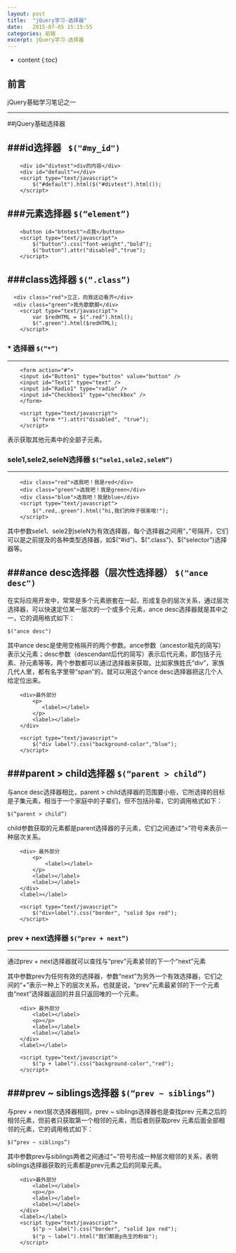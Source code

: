 ```yaml
---
layout: post
title:  "jQuery学习-选择器"
date:   2015-07-05 15:15:55
categories: 前端
excerpt: jQuery学习-选择器
---
```


* content
{:toc}


## 前言

jQuery基础学习笔记之一

---

##jQuery基础选择器


###id选择器   ` $("#my_id")`
---  

        <div id="divtest">div的内容</div>
        <div id="default"></div>
        <script type="text/javascript">
            $("#default").html($("#divtest").html());
        </script>


###元素选择器 `$(“element”)`
---
        <button id="btntest">点我</button>
        <script type="text/javascript">
            $("button").css("font-weight","bold");
            $("button").attr("disabled","true");
        </script>

###class选择器 `$(“.class”)`
---
      <div class="red">立正，向我这边看齐</div>
      <div class="green">我先歇歇脚</div> 
        <script type="text/javascript">
            var $redHTML = $(".red").html();
            $(".green").html($redHTML);
        </script>

### * 选择器   `$(“*”)`   
---       
        <form action="#">
        <input id="Button1" type="button" value="button" />
        <input id="Text1" type="text" />
        <input id="Radio1" type="radio" />
        <input id="Checkbox1" type="checkbox" />
        </form>
        
        <script type="text/javascript">
            $("form *").attr("disabled", "true");
        </script>
表示获取其他元素中的全部子元素。

### sele1,sele2,seleN选择器   `$(“sele1,sele2,seleN”)`
--- 
        <div class="red">选我吧！我是red</div>
        <div class="green">选我吧！我是green</div>
        <div class="blue">选我吧！我是blue</div>       
        <script type="text/javascript">
            $(".red,.green").html("hi,我们的样子很美哦!");
        </script>
  其中参数sele1、sele2到seleN为有效选择器，每个选择器之间用“，”号隔开，它们可以是之前提及的各种类型选择器，如$(“#id”)、$(“.class”)、$(“selector”)选择器等。

###ance desc选择器（层次性选择器） `$("ance desc")`
---
在实际应用开发中，常常是多个元素嵌套在一起，形成复杂的层次关系，通过层次选择器，可以快速定位某一层次的一个或多个元素，ance desc选择器就是其中之一，它的调用格式如下：

    $("ance desc")

其中ance desc是使用空格隔开的两个参数。ance参数（ancestor祖先的简写）表示父元素；desc参数（descendant后代的简写）表示后代元素，即包括子元素、孙元素等等。两个参数都可以通过选择器来获取。比如家族姓氏“div”，家族几代人里，都有名字里带“span”的，就可以用这个ance desc选择器把这几个人给定位出来。

        <div>最外部分
            <p>
               <label></label>
            </p>
            <label></label>
        </div>
        
        <script type="text/javascript">
            $("div label").css("background-color","blue");
        </script>

###parent > child选择器 `$(“parent > child”)`
---
与ance desc选择器相比，parent > child选择器的范围要小些，它所选择的目标是子集元素，相当于一个家庭中的子辈们，但不包括孙辈，它的调用格式如下：

    $(“parent > child”)

child参数获取的元素都是parent选择器的子元素，它们之间通过“>”符号来表示一种层次关系。

        <div> 最外部分
            <p>
                <label></label>
            </p>
            <label></label>
            <label></label>
        </div>
        <label></label>
        
        <script type="text/javascript">
            $("div>label").css("border", "solid 5px red");
        </script>

### prev + next选择器  `$(“prev + next”)`
---
通过prev + next选择器就可以查找与“prev”元素紧邻的下一个“next”元素

其中参数prev为任何有效的选择器，参数“next”为另外一个有效选择器，它们之间的“+”表示一种上下的层次关系，也就是说，“prev”元素最紧邻的下一个元素由“next”选择器返回的并且只返回唯的一个元素。

        <div> 最外部分
            <label></label>
            <p></p>
            <label></label>
            <label></label>
        </div>
        <label></label>
        
        <script type="text/javascript">
            $("p + label").css("background-color","red");
        </script>

###prev ~ siblings选择器 `$(“prev ~ siblings”)`
--- 
与prev + next层次选择器相同，prev ~ siblings选择器也是查找prev 元素之后的相邻元素，但前者只获取第一个相邻的元素，而后者则获取prev 元素后面全部相邻的元素，它的调用格式如下：

    $(“prev ~ siblings”)

其中参数prev与siblings两者之间通过“~”符号形成一种层次相邻的关系，表明siblings选择器获取的元素都是prev元素之后的同辈元素。

        <div>最外部分
            <label></label>
            <p></p>
            <label></label>
            <label></label>
        </div>
        <label></label>        
        <script type="text/javascript">
            $("p ~ label").css("border", "solid 1px red");
            $("p ~ label").html("我们都是p先生的粉丝");
        </script>